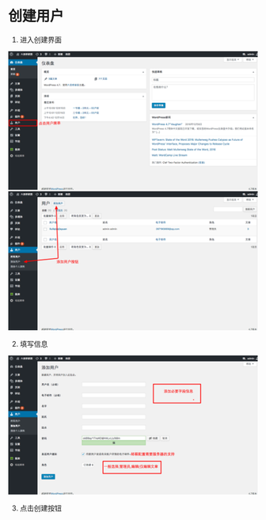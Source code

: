 # 创建用户

1. 进入创建界面

![1](images/user-create/user-create-1.png)
![2](images/user-create/user-create-2.png)

2. 填写信息

![3](images/user-create/user-create-3.png)

3. 点击创建按钮
